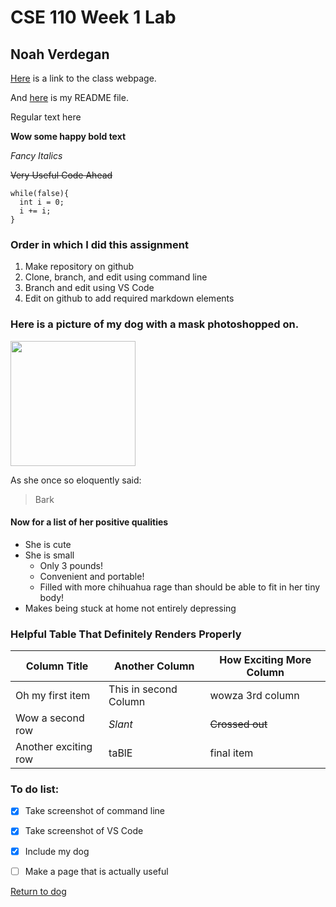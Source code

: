 # CSE 110 Week 1 Lab
## Noah Verdegan

[Here](http://cseweb.ucsd.edu/~dakane/CSE101/) is a link to the class webpage.

And [here](README.md) is my README file.

Regular text here

**Wow some happy bold text**

*Fancy Italics*

~~Very Useful Code Ahead~~
```
while(false){
  int i = 0;
  i += i;
}
```

### Order in which I did this assignment
1. Make repository on github
2. Clone, branch, and edit using command line
3. Branch and edit using VS Code
4. Edit on github to add required markdown elements


### Here is a picture of my dog with a mask photoshopped on.

<img src="gigimask.jpg" width="200"/>

As she once so eloquently said:

> Bark

#### Now for a list of her positive qualities
- She is cute
- She is small
  - Only 3 pounds!
  - Convenient and portable!
  - Filled with more chihuahua rage than should be able to fit in her tiny body!
- Makes being stuck at home not entirely depressing

### Helpful Table That Definitely Renders Properly  

| Column Title | Another Column | How Exciting More Column |  
| --- | --- | --- |  
| Oh my first item | This in second Column | wowza 3rd column |  
| Wow a second row | *Slant* | ~~Crossed out~~ |
| Another exciting row | taBlE | final item |  

### To do list:
- [x] Take screenshot of command line
- [x] Take screenshot of VS Code
- [x] Include my dog
- [ ] Make a page that is actually useful




[Return to dog](https://noahverdegan.github.io/noahverdeganCSE110LabWeek1.github.io/#here-is-a-picture-of-my-dog-with-a-mask-photoshopped-on)

